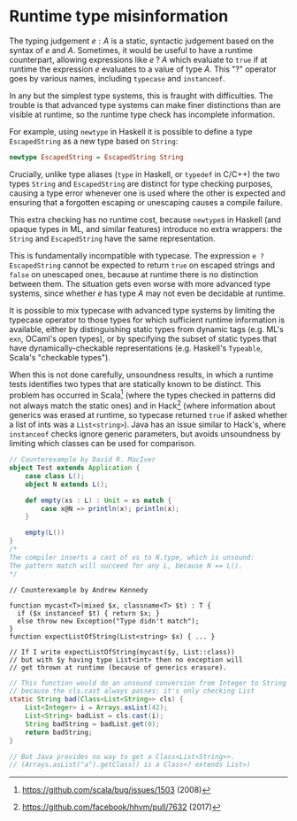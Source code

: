 # Runtime type misinformation

The typing judgement $e : A$ is a static, syntactic judgement based on
the syntax of $e$ and $A$. Sometimes, it would be useful to have a
runtime counterpart, allowing expressions like $e \;?\; A$ which
evaluate to `true` if at runtime the expression $e$ evaluates to a
value of type $A$. This "$?$" operator goes by various names, including
`typecase` and `instanceof`.

In any but the simplest type systems, this is fraught with
difficulties.  The trouble is that advanced type systems can make
finer distinctions than are visible at runtime, so the runtime type
check has incomplete information.

For example, using `newtype` in Haskell it is possible to define a
type `EscapedString` as a new type based on `String`:
```haskell
newtype EscapedString = EscapedString String
```

Crucially, unlike type aliases (`type` in Haskell, or `typedef` in
C/C++) the two types `String` and `EscapedString` are distinct for
type checking purposes, causing a type error whenever one is used
where the other is expected and ensuring that a forgotten escaping or
unescaping causes a compile failure.

This extra checking has no runtime cost, because `newtype`s in Haskell
(and opaque types in ML, and similar features) introduce no extra
wrappers: the `String` and `EscapedString` have the same
representation.

This is fundamentally incompatible with typecase. The expression `e ?
EscapedString` cannot be expected to return `true` on escaped strings
and `false` on unescaped ones, because at runtime there is no
distinction between them. The situation gets even worse with more
advanced type systems, since whether $e$ has type $A$ may not even be
decidable at runtime.

It is possible to mix typecase with advanced type systems by limiting
the typecase operator to those types for which sufficient runtime
information is available, either by distinguishing static types from
dynamic tags (e.g. ML's `exn`, OCaml's open types), or by specifying
the subset of static types that have dynamically-checkable
representations (e.g. Haskell's `Typeable`, Scala's "checkable types").

When this is not done carefully, unsoundness results, in which a
runtime tests identifies two types that are statically known to be
distinct. This problem has occurred in Scala[^scala] (where the types
checked in patterns did not always match the static ones) and in
Hack[^hhvm] (where information about generics was erased at runtime,
so typecase returned `true` if asked whether a list of ints was a
`List<string>`). Java has an issue similar to Hack's, where
`instanceof` checks ignore generic parameters, but avoids unsoundness
by limiting which classes can be used for comparison.

```scala
// Counterexample by David R. MacIver
object Test extends Application {
    case class L();
    object N extends L();

    def empty(xs : L) : Unit = xs match {
        case x@N => println(x); println(x);
    }

    empty(L())
}
/*
The compiler inserts a cast of xs to N.type, which is unsound:
The pattern match will succeed for any L, because N == L().
*/
```
```hack
// Counterexample by Andrew Kennedy

function mycast<T>(mixed $x, classname<T> $t) : T {
  if ($x instanceof $t) { return $x; }
  else throw new Exception("Type didn't match");
}
function expectListOfString(List<string> $x) { ... }

// If I write expectListOfString(mycast($y, List::class))
// but with $y having type List<int> then no exception will
// get thrown at runtime (because of generics erasure).
```
```java
// This function would do an unsound conversion from Integer to String
// because the cls.cast always passes: it's only checking List
static String bad(Class<List<String>> cls) {
    List<Integer> i = Arrays.asList(42);
    List<String> badList = cls.cast(i);
    String badString = badList.get(0);
    return badString;
}

// But Java provides no way to get a Class<List<String>>.
// (Arrays.asList("a").getClass() is a Class<? extends List>)
```

[^scala]: <https://github.com/scala/bug/issues/1503> (2008)

[^hhvm]: <https://github.com/facebook/hhvm/pull/7632> (2017)

